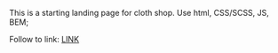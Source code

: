This is a starting landing page for cloth shop.
Use html, CSS/SCSS, JS, BEM;

Follow to link:
[LINK](https://prostonadobobb.github.io/clothShop/)
